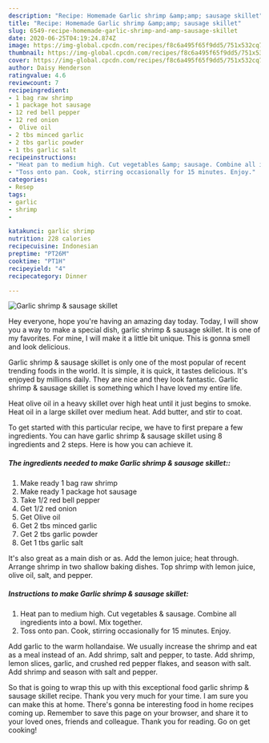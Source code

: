 ```yaml
---
description: "Recipe: Homemade Garlic shrimp &amp;amp; sausage skillet"
title: "Recipe: Homemade Garlic shrimp &amp;amp; sausage skillet"
slug: 6549-recipe-homemade-garlic-shrimp-and-amp-sausage-skillet
date: 2020-06-25T04:19:24.874Z
image: https://img-global.cpcdn.com/recipes/f8c6a495f65f9dd5/751x532cq70/garlic-shrimp-sausage-skillet-recipe-main-photo.jpg
thumbnail: https://img-global.cpcdn.com/recipes/f8c6a495f65f9dd5/751x532cq70/garlic-shrimp-sausage-skillet-recipe-main-photo.jpg
cover: https://img-global.cpcdn.com/recipes/f8c6a495f65f9dd5/751x532cq70/garlic-shrimp-sausage-skillet-recipe-main-photo.jpg
author: Daisy Henderson
ratingvalue: 4.6
reviewcount: 7
recipeingredient:
- 1 bag raw shrimp
- 1 package hot sausage
- 12 red bell pepper
- 12 red onion
-  Olive oil
- 2 tbs minced garlic
- 2 tbs garlic powder
- 1 tbs garlic salt
recipeinstructions:
- "Heat pan to medium high. Cut vegetables &amp; sausage. Combine all ingredients into a bowl. Mix together."
- "Toss onto pan. Cook, stirring occasionally for 15 minutes. Enjoy."
categories:
- Resep
tags:
- garlic
- shrimp
- 

katakunci: garlic shrimp 
nutrition: 228 calories
recipecuisine: Indonesian
preptime: "PT26M"
cooktime: "PT1H"
recipeyield: "4"
recipecategory: Dinner

---
```



![Garlic shrimp &amp; sausage skillet](https://img-global.cpcdn.com/recipes/f8c6a495f65f9dd5/751x532cq70/garlic-shrimp-sausage-skillet-recipe-main-photo.jpg)

Hey everyone, hope you're having an amazing day today. Today, I will show you a way to make a special dish, garlic shrimp &amp; sausage skillet. It is one of my favorites. For mine, I will make it a little bit unique. This is gonna smell and look delicious.

Garlic shrimp &amp; sausage skillet is only one of the most popular of recent trending foods in the world. It is simple, it is quick, it tastes delicious. It's enjoyed by millions daily. They are nice and they look fantastic. Garlic shrimp &amp; sausage skillet is something which I have loved my entire life.

Heat olive oil in a heavy skillet over high heat until it just begins to smoke. Heat oil in a large skillet over medium heat. Add butter, and stir to coat.


To get started with this particular recipe, we have to first prepare a few ingredients. You can have garlic shrimp &amp; sausage skillet using 8 ingredients and 2 steps. Here is how you can achieve it.

##### The ingredients needed to make Garlic shrimp &amp; sausage skillet::

1. Make ready 1 bag raw shrimp
1. Make ready 1 package hot sausage
1. Take 1/2 red bell pepper
1. Get 1/2 red onion
1. Get  Olive oil
1. Get 2 tbs minced garlic
1. Get 2 tbs garlic powder
1. Get 1 tbs garlic salt


It&#39;s also great as a main dish or as. Add the lemon juice; heat through. Arrange shrimp in two shallow baking dishes. Top shrimp with lemon juice, olive oil, salt, and pepper. 

##### Instructions to make Garlic shrimp &amp; sausage skillet:

1. Heat pan to medium high. Cut vegetables &amp; sausage. Combine all ingredients into a bowl. Mix together.
1. Toss onto pan. Cook, stirring occasionally for 15 minutes. Enjoy.


Add garlic to the warm hollandaise. We usually increase the shrimp and eat as a meal instead of an. Add shrimp, salt and pepper, to taste. Add shrimp, lemon slices, garlic, and crushed red pepper flakes, and season with salt. Add shrimp and season with salt and pepper. 

So that is going to wrap this up with this exceptional food garlic shrimp &amp; sausage skillet recipe. Thank you very much for your time. I am sure you can make this at home. There's gonna be interesting food in home recipes coming up. Remember to save this page on your browser, and share it to your loved ones, friends and colleague. Thank you for reading. Go on get cooking!
